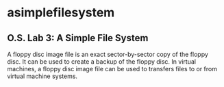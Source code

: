 # asimplefilesystem
## O.S. Lab 3: A Simple File System
A floppy disc image file is an exact sector-by-sector copy of the floppy disc. It can be used to create a backup of the floppy disc. In virtual machines, a floppy disc image file can be used to transfers files to or from virtual machine systems.